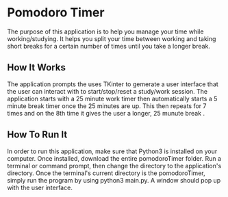 # Pomodoro Timer

The purpose of this application is to help you manage your time while working/studying. It helps you split your time between working and taking short breaks for a certain number of times until you take a longer break.  

## How It Works

The application prompts the uses TKinter to gemerate a user interface that the user can interact with to start/stop/reset a study/work session. The application starts with a 25 minute work timer then automatically starts a 5 minute break timer once the 25 minutes are up. This then repeats for 7 times and on the 8th time it gives the user a longer, 25 munute break
.
## How To Run It

In order to run this application, make sure that Python3 is installed on your computer. Once installed, download the entire pomodoroTimer folder. Run a terminal or command prompt, then change the directory to the application's directory. Once the terminal's current directory is the pomodoroTimer, simply run the program by using python3 main.py. A window should pop up with the user interface.

